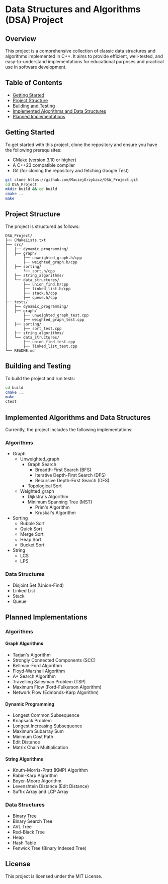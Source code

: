 # Data Structures and Algorithms (DSA) Project

## Overview

This project is a comprehensive collection of classic data structures and algorithms implemented in C++. It aims to provide efficient, well-tested, and easy-to-understand implementations for educational purposes and practical use in software development.

## Table of Contents

- [Getting Started](#getting-started)
- [Project Structure](#project-structure)
- [Building and Testing](#building-and-testing)
- [Implemented Algorithms and Data Structures](#implemented-algorithms-and-data-structures)
- [Planned Implementations](#planned-implementations)

## Getting Started

To get started with this project, clone the repository and ensure you have the following prerequisites:

- CMake (version 3.10 or higher)
- A C++23 compatible compiler
- Git (for cloning the repository and fetching Google Test)

```bash
git clone https://github.com/MaciejGrzybacz/DSA_Project.git
cd DSA_Project
mkdir build && cd build
cmake ..
make
```

## Project Structure

The project is structured as follows:

```
DSA_Project/
├── CMakeLists.txt
├── src/
│   ├── dynamic_programming/
│   ├── graph/
│       ├── unweighted_graph.h/cpp
│       ├── weighted_graph.h/cpp
│   ├── sorting/
│       └── sort.h/cpp
│   ├── string_algorithms/
│   └── data_structures/
│       ├── union_find.h/cpp
│       ├── linked_list.h/cpp
│       ├── stack.h/cpp
│       ├── queue.h/cpp
├── tests/
│   ├── dynamic_programming/
│   ├── graph/
│       ├── unweighted_graph_test.cpp
│       ├── weighted_graph_test.cpp
│   ├── sorting/
│       ├── sort_test.cpp
│   ├── string_algorithms/
│   └── data_structures/
│       ├── union_find_test.cpp
│       ├── linked_list_test.cpp
└── README.md
```

## Building and Testing

To build the project and run tests:

```bash
cd build
cmake ..
make
ctest
```

## Implemented Algorithms and Data Structures

Currently, the project includes the following implementations:

### Algorithms
- Graph
  - Unweighted_graph
    - Graph Search
      - Breadth-First Search (BFS)
      - Iterative Depth-First Search (DFS)
      - Recursive Depth-First Search (DFS)
     - Topological Sort
  - Weighted_graph
    - Dijkstra's Algorithm
    - Minimum Spanning Tree (MST)
      - Prim's Algorithm
      - Kruskal's Algorithm
- Sorting
  - Bubble Sort
  - Quick Sort
  - Merge Sort
  - Heap Sort
  - Bucket Sort
- String
  - LCS
  - LPS

### Data Structures
- Disjoint Set (Union-Find)
- Linked List
- Stack
- Queue

## Planned Implementations

### Algorithms

#### Graph Algorithms
- Tarjan's Algorithm
- Strongly Connected Components (SCC)
- Bellman-Ford Algorithm
- Floyd-Warshall Algorithm
- A* Search Algorithm
- Travelling Salesman Problem (TSP)
- Maximum Flow (Ford-Fulkerson Algorithm)
- Network Flow (Edmonds-Karp Algorithm)

#### Dynamic Programming
- Longest Common Subsequence
- Knapsack Problem
- Longest Increasing Subsequence
- Maximum Subarray Sum
- Minimum Cost Path
- Edit Distance
- Matrix Chain Multiplication

#### String Algorithms
- Knuth-Morris-Pratt (KMP) Algorithm
- Rabin-Karp Algorithm
- Boyer-Moore Algorithm
- Levenshtein Distance (Edit Distance)
- Suffix Array and LCP Array

### Data Structures
- Binary Tree
- Binary Search Tree
- AVL Tree
- Red-Black Tree
- Heap
- Hash Table
- Fenwick Tree (Binary Indexed Tree)

## License

This project is licensed under the MIT License.
